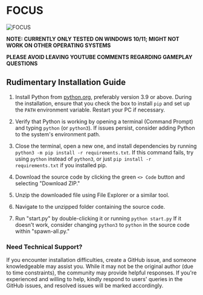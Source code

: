 # FOCUS

![FOCUS](https://github.com/quasar098/limbos32/assets/70716985/36bfe28d-9616-4ee0-bc10-96d762f61105)

**NOTE: CURRENTLY ONLY TESTED ON WINDOWS 10/11; MIGHT NOT WORK ON OTHER OPERATING SYSTEMS**

**PLEASE AVOID LEAVING YOUTUBE COMMENTS REGARDING GAMEPLAY QUESTIONS**

## Rudimentary Installation Guide

1. Install Python from [python.org](https://www.python.org/downloads/), preferably version 3.9 or above. During the installation, ensure that you check the box to install `pip` and set up the `PATH` environment variable. Restart your PC if necessary.

2. Verify that Python is working by opening a terminal (Command Prompt) and typing `python` (or `python3`). If issues persist, consider adding Python to the system's environment path.

3. Close the terminal, open a new one, and install dependencies by running `python3 -m pip install -r requirements.txt`. If this command fails, try using `python` instead of `python3`, or just `pip install -r requirements.txt` if you installed pip.

4. Download the source code by clicking the green `<> Code` button and selecting "Download ZIP."

5. Unzip the downloaded file using File Explorer or a similar tool.

6. Navigate to the unzipped folder containing the source code.

8. Run "start.py" by double-clicking it or running `python start.py` If it doesn't work, consider changing `python3` to `python` in the source code within "spawn-all.py."

### Need Technical Support?

If you encounter installation difficulties, create a GitHub issue, and someone knowledgeable may assist you. While it may not be the original author (due to time constraints), the community may provide helpful responses. If you're experienced and willing to help, kindly respond to users' queries in the GitHub issues, and resolved issues will be marked accordingly.

